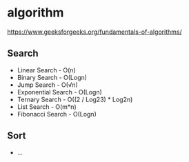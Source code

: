 # algorithm

https://www.geeksforgeeks.org/fundamentals-of-algorithms/

## Search

* Linear Search - O(n)
* Binary Search - O(Logn)
* Jump Search - O(√n)
* Exponential Search - O(Logn)
* Ternary Search - O((2 / Log23) * Log2n)
* List Search - O(m*n)
* Fibonacci Search - O(Logn)

## Sort

* ...
